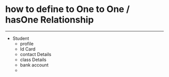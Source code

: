 # how to define to One to One / hasOne Relationship 
*** 





* Student 
    - profile 
    - Id Card 
    - contact Details 
    - class Details 
    - bank account 
    - 